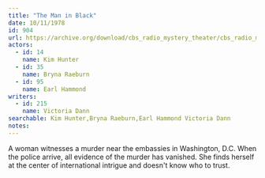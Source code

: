 ```yaml
---
title: "The Man in Black"
date: 10/11/1978
id: 904
url: https://archive.org/download/cbs_radio_mystery_theater/cbs_radio_mystery_theater-0901-0950.zip/cbs_radio_mystery_theater-0901-0950%2Fcbsrmt_0904_the_man_in_black.mp3
actors:  
  - id: 14
    name: Kim Hunter  
  - id: 35
    name: Bryna Raeburn  
  - id: 95
    name: Earl Hammond
writers:  
  - id: 215
    name: Victoria Dann
searchable: Kim Hunter,Bryna Raeburn,Earl Hammond Victoria Dann
notes:  
---
```

A woman witnesses a murder near the embassies in Washington, D.C. When the police arrive, all evidence of the murder has vanished. She finds herself at the center of international intrigue and doesn't know who to trust.